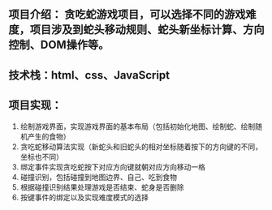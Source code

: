 ## 项目介绍： 贪吃蛇游戏项目，可以选择不同的游戏难度，项目涉及到蛇头移动规则、蛇头新坐标计算、方向控制、DOM操作等。
## 技术栈：html、css、JavaScript
## 项目实现：
1. 绘制游戏界面，实现游戏界面的基本布局（包括初始化地图、绘制蛇、绘制随机产生的食物）
2. 贪吃蛇移动算法实现（新蛇头和旧蛇头的相对坐标随着按下的方向键的不同，坐标也不同）
3. 绑定事件实现贪吃蛇按下对应方向键就朝对应方向移动一格
4. 碰撞识别，包括碰撞到地图边界、自己、吃到食物
5. 根据碰撞识别结果处理游戏是否结束、蛇身是否删除
6. 按键事件的绑定以及实现难度模式的选择
